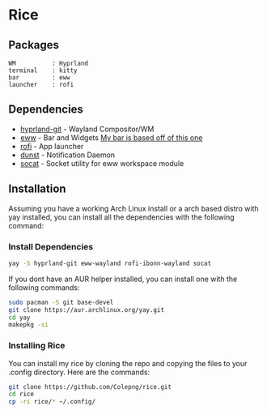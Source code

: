 # Rice

## Packages

```text
WM          : Hyprland
terminal    : kitty
bar         : eww
launcher    : rofi
```

## Dependencies

- [hyprland-git](https://github.com/vaxerski/hyprland) - Wayland Compositor/WM
- [eww](https://github.com/elkowar/eww) - Bar and Widgets [My bar is based off of this one](https://github.com/taylor85345/hyprland-dotfiles)
- [rofi](https://github.com/davatorium/rofi) - App launcher
- [dunst](https://github.com/dunst-project/dunst) - Notification Daemon
- [socat](http://www.dest-unreach.org/socat/) - Socket utility for eww workspace module

## Installation

Assuming you have a working Arch Linux install or a arch based distro with yay installed, you can install all the dependencies with the following command:

### Install Dependencies

```bash
yay -S hyprland-git eww-wayland rofi-ibonn-wayland socat
```

If you dont have an AUR helper installed, you can install one with the following commands:

```bash
sudo pacman -S git base-devel
git clone https://aur.archlinux.org/yay.git
cd yay
makepkg -si
```

### Installing Rice

You can install my rice by cloning the repo and copying the files to your .config directory. Here are the commands:

```bash
git clone https://github.com/Colepng/rice.git
cd rice
cp -ri rice/* ~/.config/
```
